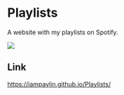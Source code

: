 # Playlists

A website with my playlists on Spotify.

<img src="./banner/playlistsbanner.png">

## Link
https://iampaylin.github.io/Playlists/
